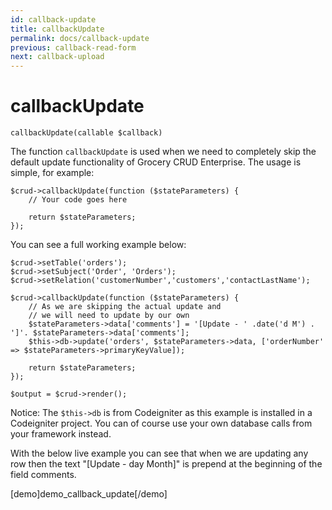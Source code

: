```yaml
---
id: callback-update
title: callbackUpdate
permalink: docs/callback-update
previous: callback-read-form
next: callback-upload
---
```


# callbackUpdate


<pre><code class="language-php">callbackUpdate(callable $callback)</code></pre>
The function <code>callbackUpdate</code> is used when we need to completely skip the default update functionality of Grocery CRUD Enterprise. The usage is simple, for example:

<pre><code class="language-php">$crud->callbackUpdate(function ($stateParameters) {
    // Your code goes here

    return $stateParameters;
});</code></pre>

You can see a full working example below:

<pre><code class="language-php">$crud->setTable('orders');
$crud->setSubject('Order', 'Orders');
$crud->setRelation('customerNumber','customers','contactLastName');

$crud->callbackUpdate(function ($stateParameters) {
    // As we are skipping the actual update and
    // we will need to update by our own
    $stateParameters->data['comments'] = '[Update - ' .date('d M') . ']'. $stateParameters->data['comments'];
    $this->db->update('orders', $stateParameters->data, ['orderNumber' => $stateParameters->primaryKeyValue]);

    return $stateParameters;
});

$output = $crud->render();</code></pre>

Notice: The <code>$this->db</code> is from Codeigniter as this example is installed in a Codeigniter project. You can of course use your own database calls from your framework instead.

With the below live example you can see that when we are updating any row then the text "[Update - day Month]" is prepend at the beginning of the field comments.

[demo]demo_callback_update[/demo]
